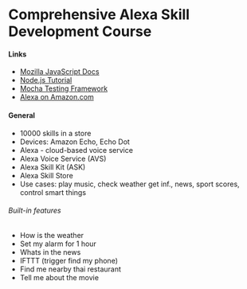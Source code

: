 # Comprehensive Alexa Skill Development Course

#### Links

- [Mozilla JavaScript Docs](https://developer.mozilla.org/pl/docs/Web/JavaScript)
- [Node.js Tutorial](https://blog.risingstack.com/node-hero-tutorial-getting-started-with-node-js/)
- [Mocha Testing Framework](https://mochajs.org/)
- [Alexa on Amazon.com](https://www.amazon.com/b/ref=echo_dp_pack?node=16067214011)

#### General

- 10000 skills in a store
- Devices: Amazon Echo, Echo Dot
- Alexa - cloud-based voice service
- Alexa Voice Service (AVS)
- Alexa Skill Kit (ASK)
- Alexa Skill Store
- Use cases: play music, check weather get inf., news, sport scores, control smart things

###### Built-in features

- How is the weather
- Set my alarm for 1 hour
- Whats in the news
- IFTTT (trigger find my phone)
- Find me nearby thai restaurant
- Tell me about the movie <title>
- Smart home - Wemo, Philips Hue, Samsung SmarThings, Wink, Nest and many more


#### Developing "Greetings Skill"

- Goal: wishing our fuest
- Invocation
  - Name: **greeter** - must appear to activate our skill
  - ie. open/launch/talk to/begin **greeter** - activating the skill
  - tell/ask **greeter** to/for/about <some request>  - activating  and requesting in the same time
- Requests
  - Alexa, ask greeter to say hello to **John**
  - Alexa, ask greeter to wish our guest **John**
  - Alexa, ask greeter to wish **John**
- Response
  - Helo **John**, Good morning

#### Instructions

###### Creating a skill

1. Go to https://developer.amazon.com/

   - Select **Alexa**
   - Go to **Your Dashboard**
   - Select **Alexa Skill Kit**
   - Click **Create a New Skill** 

2. Fill **Skill Information**

   - Select Skill Type ([types of skills](https://developer.amazon.com/docs/ask-overviews/understanding-the-different-types-of-skills.html)) : **Custom Interaction Model** 
   - Name : "Greetings"
   - Invocation Name : "greeter"

3. Fill **Interaction Model**      

   - Intent Schema ([built-in intents](https://developer.amazon.com/docs/custom-skills/implement-the-built-in-intents.html#Available%20Built-in%20Intents))- JSON declaration of intents (features ) and slots  (variables) 

     - **slot** ([built-in slots](https://developer.amazon.com/docs/custom-skills/custom-interaction-model-reference.html#Slot%20Types))has a name and type
     - **slot  type** - built-in ([slot types ref](https://developer.amazon.com/docs/custom-skills/slot-type-reference.html)) or custom

     ```json
     {
       "intents": [
         {
           "intent": "HelloIntent",
           "slots": [
             {
               "name" : "FirstName",
               "type" : "GUEST_NAMES" 
             }
           ]
         }
       ]
     }
     ```

   - Custom Slot Types 

     - Enter Type - the same as used in **Intent Schema**

     - Enter Values - most possible values (you can restrict type to **only those values** programmatically)

       ```
       John
       James
       Annie
       Moana
       Emma
       Madison
       ```

   - Note that slot value passed to your service can be a bit different than provided on a list ie. **value four stars will be converted to 4 stars**  ([slot types values](https://developer.amazon.com/docs/custom-skills/custom-interaction-model-reference.html#custom-slot-type-values))

   - Sample Utterances - possible sencences used to invoke the intent (feature)

     ```
     # <INTENT_NAME> <SOME_TEXT> {<SLOT_NAME>}
     HelloIntent say hello to {FirstName}
     HelloIntent wish our guest {FirstName}
     HelloIntent wish {FirstName}
     ```

4. Configuration

   - Service : **AWS Lambda ARN** (most recommended).
   - In the Default field provide an url to your lambda function (or https service) ie. arn:aws:lambda:eu-west-1:235502691856:function:hello-world-alexa-skill
   - Account Linking : **No**

5. Test - when the lambda is already implemented

   - Section: **Service Simulator**,  **Enter Utterances** =   write one of the utterances  previously provided (without an intent name) ie. "say hello to James"

   - Click button **Ask Greetings** 

   - You can do a similar test with your Echo Dot on with [Echo Simulator](https://echosim.io/welcome)

     ```
     # Say 
     > Alexa, open greeter 
     # after receiving a resonse, say
     > say hello to John

     # Or just
     > Alexa, ask greeter to say hello to John
     ```

     ​

###### Creating a Lambda function

1. Go to https://aws.amazon.com/, login or create an account

2. Go to **Services** and choose **Lambda**

3. Click **Create function**
   - Select **Author from scratch** or  **Blueprints** (to start with some sample code)
   - Name: "GreetingsSkill"
   - Runtime: Node.js 6.10
   - Role: **Choose an existing role** if have done that before or **Create a custom role** and then IAM Role: **lambda_basic_execution**. Click **Allow**.
   - Existing role: **lambda_basic_execution**
   - Click **Create function**

4. Your new function **GreetingsSkill** is opened and you can continue with configuring and implementation.
   - In the **Designer** select **Alexa Skills Kit** trigger. Note that this kind of a trigger is not available for some locations. For sure it works for Ireland and US.
   - In the **Configure triggers**  section click **Add**
   - Handler: "index.handler" (by default), index - file, handler - main function
   - Other settings can be left as they are
   - Click **Save**

5. Implementation

   - possible requests (events) sent by Alexa skill kit to lambda

     ```
     i)   LaunchRequest       Ex: "Open greeter"
     ii)  IntentRequest       Ex: "Say hello to John" or "ask greeter to say hello to John"
     iii) SessionEndedRequest Ex: "exit" or error or timeout
     ```

   - Develop your lambda offline in your IDE, then pass to **Fuction code** section 

     ```js
     'use strict';
     /*
     	event - object with the request
     	context - a helper object for communication with AWS lambda ie. sending responses
     */
     exports.handler = function (event, context) {

     try{
     	let request = event.request;
     /**
     	Request 
         i)   LaunchRequest       Ex: "Open greeter"
         ii)  IntentRequest       Ex: "Say hello to John" or "ask greeter to say hello to
           		John"
         iii) SessionEndedRequest Ex: "exit" or error or timeout
      */
     if(request.type == "LaunchRequest"){
     	let options = {};
         options.speechText= "Welcome to Greetings skill. Using our skill you can greet your 		guests. Whom you want to greet? ",
           
         options.repromptText= "You can say for example, say hello to John. ",
         
           options.endSession= false
         // context.succeed() sending a response to Alexa
         context.succeed(buildResponse(options));

     }else if(request.type == "IntentRequest"){
     	let options = {};
       	//HelloIntent = intent name
         if(request.intent.name === "HelloIntent"){
         	let name = request.intent.slots.FirstName.value;
         	options.speechText = "Hello " + name + ". ";
         	options.speechText += getWish();
         	options.endSession = true;
         	context.succeed(buildResponse(options));
         }else {
         	throw "Unknown intent";
        	}
     } else if(request.type == "SessionEndedRequest"){

     }else{
     	context.fail("Unknown intent type");
     }
     }catch(e){
     	context.fail("Exception: " + e);
     }
     }

     function getWish(){
         var myDate = new Date();
         var hours = myDate.getUTCHours() - 8;
         if(hours < 0){
             hours  = hours + 24;
         }
         if(hours < 12){
             return "Good Morning. ";
         } else if(hours < 18){
             return "Good afternoon. ";
         } else{
             return "Good evening. ";
         }
     }

     function buildResponse(options){
         var response = {
             "version": "1.0",
             "response": {
             "outputSpeech": {
                 "type": "PlainText",
                 "text": options.speechText
               },
               "shouldEndSession": options.endSession
         }
     };

     	if(options.repromptText){
         	response.response.reprompt = {           
             	     "outputSpeech": {
                       "type": "PlainText",
                       "text": options.repromptText
                     }  
             };
         }
         return response;
     }
     ```

   - sample request

     ```json
     {
       "session": {
         "new": false,
         "sessionId": "session1234",
         "attributes": {},
         "user": {
           "userId": "usr123"
         },
         "application": {
           "applicationId": "amzn1.echo-sdk-ams.app.5acba9b5-6d09-4444-aaa8-618c56eb0335"
         }
       },
       "version": "1.0",
       "request": {
         "intent": {
           "slots": {
             "FirstName": {
               "name": "FirstName",
               "value": "John"
             }
           },
           "name": "HelloIntent"
         },
         "type": "IntentRequest",
         "requestId": "request5678"
       }
     }
     ```

   - Click **Test**

   - Pass a sample request and save

   - The Lambda can be tested with your new test

###### Improvements

1. Add requesting [forismatic](http://forismatic.com/en/api) to get random quatas.

   - Take api-url (http://api.forismatic.com/api/1.0/json?method=getQuote&lang=en&format=json)

   - Add quering to your lamba code

     ```js
     'use strict';
     //importing http module
     var http = require('http');

     exports.handler = function (event, context) {
       
       /*------------------------------------------------**/
            }else if(request.type == "IntentRequest"){
             let options = {};
             if(request.intent.name === "HelloIntent"){
                 let name = request.intent.slots.FirstName.value;
                 options.speechText = "Hello " + name + ". ";
                 options.speechText += getWish();

                 getQuote(function(quote, err){
                     if(err){
                         context.fail(err);
                     }else{
                         options.speechText+=quote;
                         options.endSession = true;
                         context.succeed(buildResponse(options));
                     }
                 });

             }else {
                 throw "Unknown intent";
             }
          }
     }
      /*------------------------------------------------**/

     //new function
     function getQuote(callback){
         var url ="http://api.forismatic.com/api/1.0/json?method=getQuote&lang=en&format=json";
         var req = http.get(url, function(res){
             var body = "";
             res.on('data', function(chunk){
                 body+=chunk;
             });

             res.on('end', function(){
                 body = body.replace(/\\/g,'');
                 var quote = JSON.parse(body);
                 callback(quote.quoteText);
             });

             res.on('error', function(err){
                 callback('', err);
             });
         });
     }
     ```

2. Testing locally

   - Install node.js

   - Node install procedure for macOS/linux (reference https://github.com/creationix/nvm)

     ```bash
     curl -o- https://raw.githubusercontent.com/creationix/nvm/v0.33.0/install.sh | bash
     source ~/.bash_profile
     nvm install v4.3.2
     ```

   - For windows, please download node.js from https://nodejs.org/en/download.

   - Lambda local setup (https://github.com/ashiina/lambda-local)

     ```shell
     npm install -g lambda-local
     ```

   - Go to the directory with your lambda script and an event

     ```shell
     # index.js - lambda source code
     # event.json - request
     lambda-local -l index.js -h handler -e event.json
     ```

###### SSML ([Speech Synthesis Markup Language ](https://developer.amazon.com/public/solutions/alexa/alexa-skills-kit/docs/speech-synthesis-markup-language-ssml-reference))

1. Testing SSML

   - SSML tags allow for controlling how outputtext is pronounced

   - Copy a sample to **Voice Simulator** in your skill

   - Click **Listen** 

     ```xml
     <speak>
         Here is a number spoken as a cardinal number: 
         <say-as interpret-as="cardinal">12345</say-as>.
         Here is a word spelled out: <say-as interpret-as="spell-out">hello</say-as>
     </speak>
     ```

2. Modify your lambda







